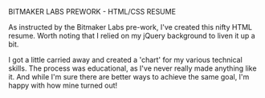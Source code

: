 BITMAKER LABS PREWORK - HTML/CSS RESUME

As instructed by the Bitmaker Labs pre-work, I've created this nifty HTML resume. Worth noting that I relied on my jQuery background to liven it up a bit.

I got a little carried away and created a 'chart' for my various technical skills. The process was educational, as I've never really made anything like it. And while I'm sure there are better ways to achieve the same goal, I'm happy with how mine turned out!


